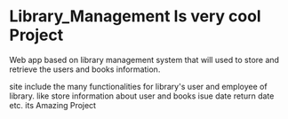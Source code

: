 # Library_Management Is very cool Project
Web app based on library management system that will used to store and retrieve the users and books information. 

site include the many functionalities for library's user and employee of library.
like store information about user and books isue date return date etc.
its Amazing Project
